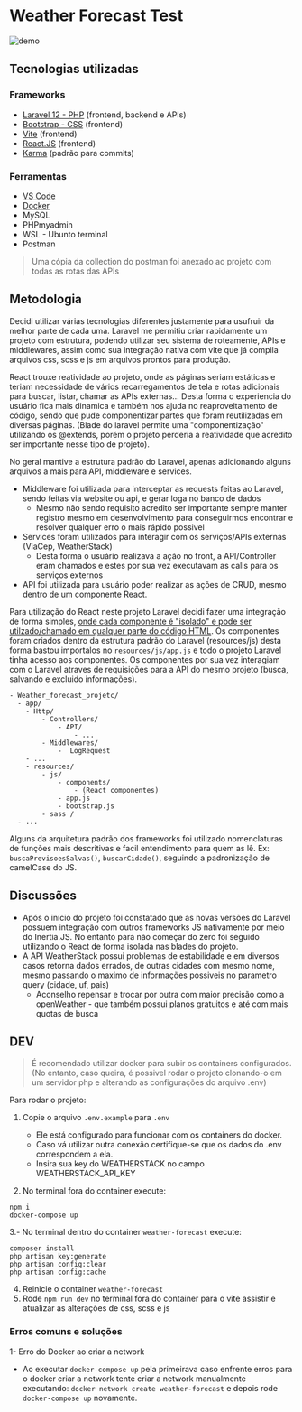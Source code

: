 # Weather Forecast Test
![demo](https://github.com/user-attachments/assets/3fb074fe-ac7a-42f2-b987-f2e8ce197dd1)

## Tecnologias utilizadas

### Frameworks
* [Laravel 12 - PHP](https://laravel.com/docs/12.x/installation) (frontend, backend e APIs)
* [Bootstrap - CSS](https://getbootstrap.com/docs/5.3/getting-started/vite/) (frontend)
* [Vite](https://vite.dev/) (frontend)
* [React.JS](https://react.dev/) (frontend)
* [Karma](https://karma-runner.github.io/6.4/dev/git-commit-msg.html) (padrão para commits)

### Ferramentas
* [VS Code](https://code.visualstudio.com/download)
* [Docker](https://docs.docker.com/desktop/setup/install/windows-install/)
* MySQL
* PHPmyadmin
* WSL - Ubunto terminal
* Postman
 > Uma cópia da collection do postman foi anexado ao projeto com todas as rotas das APIs 

## Metodologia

Decidi utilizar várias tecnologias diferentes justamente para usufruir da melhor parte de cada uma.
Laravel me permitiu criar rapidamente um projeto com estrutura, podendo utilizar seu sistema de roteamente, APIs e middlewares, assim como sua integração nativa com vite que já compila arquivos css, scss e js em arquivos prontos para produção.

React trouxe reatividade ao projeto, onde as páginas seriam estáticas e teriam necessidade de vários recarregamentos de tela e rotas adicionais para buscar, listar, chamar as APIs externas...
Desta forma o experiencia do usuário fica mais dinamica e também nos ajuda no reaproveitamento de código, sendo que pude componentizar partes que foram reutilizadas em diversas páginas. 
(Blade do laravel permite uma "componentização" utilizando os @extends, porém o projeto perderia a reatividade que acredito ser importante nesse tipo de projeto).

No geral mantive a estrutura padrão do Laravel, apenas adicionando alguns arquivos a mais para API, middleware e services.
* Middleware foi utilizada para interceptar as requests feitas ao Laravel, sendo feitas via website ou api, e gerar loga no banco de dados
    * Mesmo não sendo requisito acredito ser importante sempre manter registro mesmo em desenvolvimento para conseguirmos encontrar e resolver qualquer erro o mais rápido possivel 
* Services foram utilizados para interagir com os serviços/APIs externas (ViaCep, WeatherStack)
    * Desta forma o usuário realizava a ação no front, a API/Controller eram chamados e estes por sua vez executavam as calls para os serviços externos
* API foi utilizada para usuário poder realizar as ações de CRUD, mesmo dentro de um componente React.

Para utilização do React neste projeto Laravel decidi fazer uma integração de forma simples, [onde cada componente é "isolado" e pode ser utilzado/chamado em qualquer parte do código HTML](https://react.dev/learn/add-react-to-an-existing-project#step-2-render-react-components-anywhere-on-the-page).
Os componentes foram criados dentro da estrutura padrão do Laravel (resources/js) desta forma bastou importalos no `resources/js/app.js` e todo o projeto Laravel tinha acesso aos componentes.
Os componentes por sua vez interagiam com o Laravel atraves de requisições para a API do mesmo projeto (busca, salvando e excluido informações).
```
- Weather_forecast_projetc/
  - app/
    - Http/
        - Controllers/
            - API/
                - ... 
        - Middlewares/
            -  LogRequest
    - ...
    - resources/
        - js/
            - components/
                - (React componentes)
            - app.js
            - bootstrap.js 
        - sass /
  - ...
 ````
Alguns da arquitetura padrão dos frameworks foi utilizado nomenclaturas de funções mais descritivas e facil entendimento para quem as lê.
Ex: `buscaPrevisoesSalvas()`, `buscarCidade()`, seguindo a padronização de camelCase do JS.

## Discussões
* Após o início do projeto foi constatado que as novas versões do Laravel possuem integração com outros frameworks JS nativamente por meio do Inertia.JS. No entanto para não começar do zero foi seguido utilizando o React de forma isolada nas blades do projeto.
* A API WeatherStack possui problemas de estabilidade e em diversos casos retorna dados errados, de outras cidades com mesmo nome, mesmo passando o maximo de informações possiveis no parametro query (cidade, uf, pais)
    * Aconselho repensar e trocar por outra com maior precisão como a openWeather - que também possui planos gratuitos e até com mais quotas de busca


## DEV

> É recomendado utilizar docker para subir os containers configurados. (No entanto, caso queira, é possivel rodar o projeto clonando-o em um servidor php e alterando as configurações do arquivo .env)  

Para rodar o projeto:

1. Copie o arquivo `.env.example` para `.env`
    * Ele está configurado para funcionar com os containers do docker.
    * Caso vá utilizar outra conexão certifique-se que os dados do .env correspondem a ela.
    * Insira sua key do WEATHERSTACK no campo WEATHERSTACK_API_KEY
    
2. No terminal fora do container execute:
```
npm i
docker-compose up
```
3.- No terminal dentro do container `weather-forecast` execute:
```
composer install
php artisan key:generate
php artisan config:clear
php artisan config:cache
```
4. Reinicie o container `weather-forecast`
5. Rode `npm run dev` no terminal fora do container para o vite assistir e atualizar as alterações de css, scss e js

### Erros comuns e soluções

1- Erro do Docker ao criar a network
  * Ao executar `docker-compose up` pela primeirava caso enfrente erros para o docker criar a network tente criar a network manualmente executando: `docker network create weather-forecast` e depois rode `docker-compose up` novamente.

